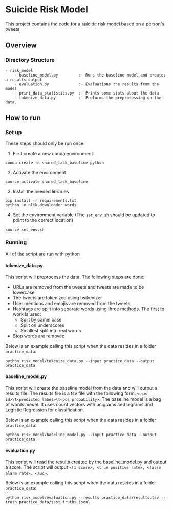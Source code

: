 # Suicide Risk Model
This project contains the code for a suicide risk model based on a person's tweets.

## Overview
### Directory Structure
```
- risk_model
    - baseline_model.py         :- Runs the baseline model and creates a results output
    - evaluation.py             :- Evaluations the results from the model
    - print_data_statistics.py  :- Prints some stats about the data
    - tokenize_data.py          :- Preforms the preprocessing on the data.
```

## How to run
### Set up
These steps should only be run once.

1. First create a new conda environment.
```
conda create -n shared_task_baseline python
```

2. Activate the environment
```
source activate shared_task_baseline
```

3. Install the needed libraries
```
pip install -r requirements.txt
python -m nltk.downloader words
```

4. Set the environment variable (The `set_env.sh` should be updated to point to the correct location)
```
source set_env.sh
```

### Running
All of the script are run with python

#### tokenize_data.py
This script will preprocess the data.  The following steps are done:
- URLs are removed from the tweets and tweets are made to be lowercase
- The tweets are tokenized using twikenizer
- User mentions and emojis are removed from the tweets
- Hashtags are split into separate words using three methods.  The first to work is used:
    - Split by camel case
    - Split on underscores
    - Smallest split into real words
- Stop words are removed

Below is an example calling this script when the data resides in a folder `practice_data`:
```
python risk_model/tokenize_data.py --input practice_data --output practice_data
```

#### baseline_model.py
This script will create the baseline model from the data and will output a results file.  The
results file is a tsv file with the following form: `<user id>\t<predicted label>\t<pos probability>`.
The baseline model is a bag of words model.  It uses count vectors with unigrams and bigrams and 
Logistic Regression for classification. 

Below is an example calling this script when the data resides in a folder `practice_data`:
```
python risk_model/baseline_model.py --input practice_data --output practice_data
```

#### evaluation.py
This script will read the results created by the baseline_model.py and output a score.  The 
script will output `<f1 score>, <true positive rate>, <false alarm rate>, <auc>`.

Below is an example calling this script when the data resides in a folder `practice_data`:
```
python risk_model/evaluation.py --results practice_data/results.tsv --truth practice_data/test_truths.jsonl
```
